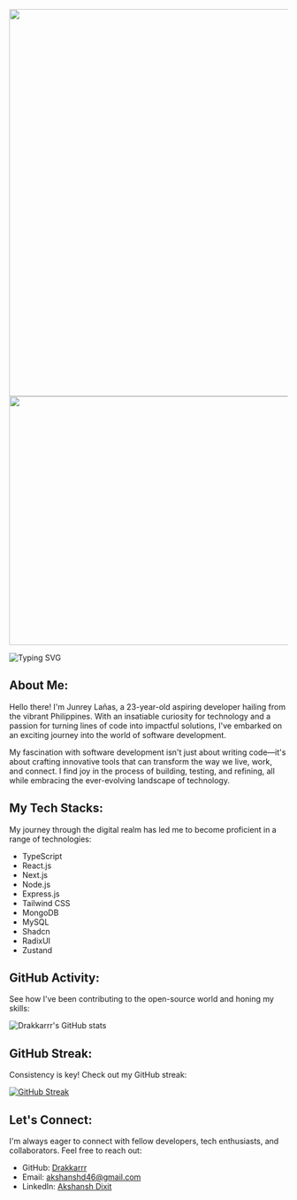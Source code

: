 <div align="center">
  <img src="https://media.giphy.com/media/WSBeyxvC1jH496xQGA/giphy.gif" width="700" height="auto"/>
</div>

<div align="center">
  <img src="https://media.giphy.com/media/dWesBcTLavkZuG35MI/giphy.gif" width="700" height="450"/>
</div>

![Typing SVG](https://readme-typing-svg.herokuapp.com?size=57&duration=1800&color=00DB4D&multiline=true&width=1200&height=150&lines=Welcome+Visitor!;I'm+Junrey+La%C3%B1as%2C+An+aspiring+dev💻+;++++++)

## About Me:
Hello there! I'm Junrey Lañas, a 23-year-old aspiring developer hailing from the vibrant Philippines. With an insatiable curiosity for technology and a passion for turning lines of code into impactful solutions, I've embarked on an exciting journey into the world of software development.

My fascination with software development isn't just about writing code—it's about crafting innovative tools that can transform the way we live, work, and connect. I find joy in the process of building, testing, and refining, all while embracing the ever-evolving landscape of technology.

## My Tech Stacks:
My journey through the digital realm has led me to become proficient in a range of technologies:

- TypeScript
- React.js
- Next.js
- Node.js
- Express.js
- Tailwind CSS
- MongoDB
- MySQL
- Shadcn
- RadixUI
- Zustand



## GitHub Activity:
See how I've been contributing to the open-source world and honing my skills:

![Drakkarrr's GitHub stats](https://github-readme-stats.vercel.app/api?username=Drakkarrr&show_icons=true&theme=midnight-purple)

## GitHub Streak:
Consistency is key! Check out my GitHub streak:

[![GitHub Streak](https://github-readme-streak-stats.herokuapp.com/?user=Drakkarrr&theme=soft-green&date_format=M%20j%5B%2C%20Y%5D)](https://git.io/streak-stats)

## Let's Connect:
I'm always eager to connect with fellow developers, tech enthusiasts, and collaborators. Feel free to reach out:

- GitHub: [Drakkarrr](https://github.com/a8sh)
- Email: akshanshd46@gmail.com
- LinkedIn: [Akshansh Dixit]([https://www.linkedin.com/in/junreylañas/](https://www.linkedin.com/in/akshansh-dixit-215696210/)https://www.linkedin.com/in/akshansh-dixit-215696210/)
